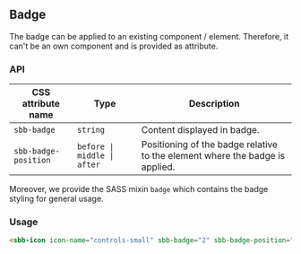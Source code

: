 ## Badge

The badge can be applied to an existing component / element.
Therefore, it can't be an own component and is provided as attribute.

### API

| CSS attribute name   | Type                        | Description                                                                  |
| -------------------- | --------------------------- | ---------------------------------------------------------------------------- |
| `sbb-badge`          | `string`                    | Content displayed in badge.                                                  |
| `sbb-badge-position` | `before \| middle \| after` | Positioning of the badge relative to the element where the badge is applied. |

Moreover, we provide the SASS mixin `badge` which contains the badge styling for general usage.

### Usage

```html
<sbb-icon icon-name="controls-small" sbb-badge="2" sbb-badge-position="after"></sbb-icon>
```
